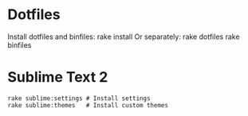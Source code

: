 # Dotfiles
Install dotfiles and binfiles:
    rake install
Or separately:
    rake dotfiles
    rake binfiles

# Sublime Text 2
    rake sublime:settings # Install settings
    rake sublime:themes   # Install custom themes
